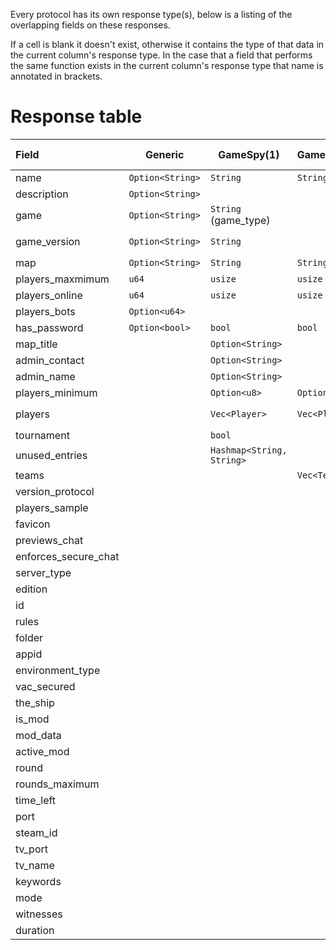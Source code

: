 Every protocol has its own response type(s), below is a listing of the overlapping fields on these responses.

If a cell is blank it doesn't exist, otherwise it contains the type of that data in the current column's response type.
In the case that a field that performs the same function exists in the current column's response type that name is annotated in brackets.

# Response table

| Field            | Generic          | GameSpy(1)   | GameSpy(2)   | GameSpy(3)   | Minecraft(Java)   | Minecraft(Bedrock)   | Valve    | Quake    | Proprietary: FFOW     | Proprietary: TheShip   |
| :--------------- | ---------------- | ------------ | ------------ | ------------ | ----------------- | -------------------- | -------- | -------- | -------- | --------- |
| name             | `Option<String>` | `String`     | `String`  | `String`     |                   | `String`             | `String` | `String` | `String` | `String`  |
| description      | `Option<String>` |              |              |              | `String`          |                      |          |          | `String` |           |
| game             | `Option<String>` | `String` (game_type) |      | `String` (game_type) |   | `Option<GameMode>` (game_mode) | `String` | | `String` (game_mode) | `String` |
| game_version     | `Option<String>` | `String`     |              | `String`     | `String` (version_name) |                | `String` (version) | `String` (version) | `String` (version) | `String` (version) |
| map              | `Option<String>` | `String`     | `String`     | `String`     |                   | `Option<String>`     | `String` | `String` | `String` | `String`  |
| players_maxmimum | `u64`            | `usize`      | `usize`      | `usize`      | `u32`             | `u32`                | `u8`     | `u8`     | `u8`     | `u8` (max_players) |
| players_online   | `u64`            | `usize`      | `usize`      | `usize`      | `u32`             | `u32`                | `u8`     | `u8`     | `u8`     | `u8` (players) |
| players_bots     | `Option<u64>`    |              |              |              |                   |                      | `u8`     |          |          | `u8` (bots) |
| has_password     | `Option<bool>`   | `bool`       | `bool`       | `bool`       |                   |                      | `bool`   |          | `bool`   | `bool`    |
| map_title        |                  | `Option<String>` |          |          |                   |                      |          |          |          |           |
| admin_contact    |                  | `Option<String>` |          |          |                   |                      |          |          |          |           |
| admin_name       |                  | `Option<String>` |          |          |                   |                      |          |          |          |           |
| players_minimum  |                  | `Option<u8>` | `Option<u8>` | `Option<u8>` |                   |                      |          |          |          |           |
| players          |                  | `Vec<Player>` | `Vec<Player>` | `Vec<Player>` |                 |                      | `Option<Vec<ServerPlayer>>` | `Vec<P>` | | `Vec<TheShipPlayer>` (player_details) |
| tournament       |                  | `bool`       |              |`bool`       |                   |                      |          |          |          |           |
| unused_entries   |                  | `Hashmap<String, String>` | | `HashMap<String, String>` | |              | `Option<ExtraData>` (extra_data) | `HashMap<String, String>` | | |
| teams            |                  |              | `Vec<Team>`  | `Vec<Team>`  |                   |                      |          |          |          |           |
| version_protocol |                  |              |              |             | `i32`             | `String`             | `u8` (protocol) |   | `u8` (protocol) | `u8` (protocol) |
| players_sample   |                  |              |              |             | `Option<Vec<Player>>` |                  |          |          |          |           |
| favicon          |                  |              |              |             | `Option<String>`  |                      |          |          |          |           |
| previews_chat    |                  |              |              |             | `Option<bool>`    |                      |          |          |          |           |
| enforces_secure_chat   |            |              |              |             | `Option<bool>`    |                      |          |          |          |           |
| server_type      |                  |              |              |             | `Server`          | `Server`             | `Server` |          |          | `Server`  |
| edition          |                  |              |              |             |                   | `String`             |          |          |          |           |
| id               |                  |              |              |             |                   | `String`             |          |          |          |           |
| rules            |                  |              |              |             |                   |                      | `Option<HashMap<String,String>>` | | | `HashMap<String,String>` |
| folder           |                  |              |              |             |                   |                      | `String` |          |          |           |
| appid            |                  |              |              |             |                   |                      | `u32`    |          |          |           |
| environment_type |                  |              |              |             |                   |                      | `Environment` |     | `Environment` |      |
| vac_secured      |                  |              |              |             |                   |                      | `bool`   |          | `bool`   | `bool`    |
| the_ship         |                  |              |              |             |                   |                      | `Option<TheShip>` | |          |           |
| is_mod           |                  |              |              |             |                   |                      | `bool`   |          |          |           |
| mod_data         |                  |              |              |             |                   |                      | `Option<ModData>` | |          |           |
| active_mod       |                  |              |              |             |                   |                      |          |          | `String` |           |
| round            |                  |              |              |             |                   |                      |          |          | `u8`     |           |
| rounds_maximum   |                  |              |              |             |                   |                      |          |          | `u8`     |           |
| time_left        |                  |              |              |             |                   |                      |          |          | `u16`    |           |
| port             |                  |              |              |             |                   |                      |          |          |          | `Option<u16>` |
| steam_id         |                  |              |              |             |                   |                      |          |          |          | `Option<u64>` |
| tv_port          |                  |              |              |             |                   |                      |          |          |          | `Option<u16>` |
| tv_name          |                  |              |              |             |                   |                      |          |          |          | `Option<String>` |
| keywords         |                  |              |              |             |                   |                      |          |          |          | `Option<string>` |
| mode             |                  |              |              |             |                   |                      |          |          |          | `u8`      |
| witnesses        |                  |              |              |             |                   |                      |          |          |          | `u8`      |
| duration         |                  |              |              |             |                   |                      |          |          |          | `u8`      |
